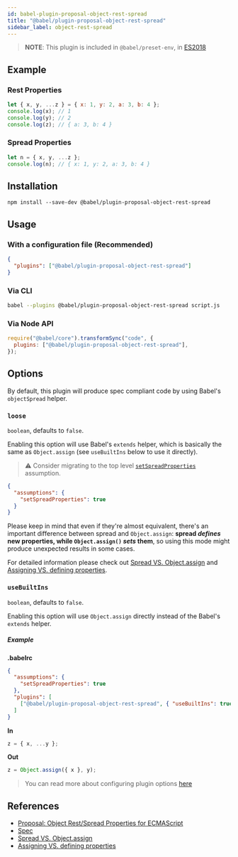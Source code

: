 ```yaml
---
id: babel-plugin-proposal-object-rest-spread
title: "@babel/plugin-proposal-object-rest-spread"
sidebar_label: object-rest-spread
---
```


> **NOTE**: This plugin is included in `@babel/preset-env`, in [ES2018](https://github.com/tc39/proposals/blob/master/finished-proposals.md)

## Example

### Rest Properties

```js title="JavaScript"
let { x, y, ...z } = { x: 1, y: 2, a: 3, b: 4 };
console.log(x); // 1
console.log(y); // 2
console.log(z); // { a: 3, b: 4 }
```

### Spread Properties

```js title="JavaScript"
let n = { x, y, ...z };
console.log(n); // { x: 1, y: 2, a: 3, b: 4 }
```

## Installation

```shell npm2yarn
npm install --save-dev @babel/plugin-proposal-object-rest-spread
```

## Usage

### With a configuration file (Recommended)

```json title="babel.config.json"
{
  "plugins": ["@babel/plugin-proposal-object-rest-spread"]
}
```

### Via CLI

```sh title="Shell"
babel --plugins @babel/plugin-proposal-object-rest-spread script.js
```

### Via Node API

```js title="JavaScript"
require("@babel/core").transformSync("code", {
  plugins: ["@babel/plugin-proposal-object-rest-spread"],
});
```

## Options

By default, this plugin will produce spec compliant code by using Babel's `objectSpread` helper.

### `loose`

`boolean`, defaults to `false`.

Enabling this option will use Babel's `extends` helper, which is basically the same as `Object.assign` (see `useBuiltIns` below to use it directly).

> ⚠️ Consider migrating to the top level [`setSpreadProperties`](assumptions.md#setspreadproperties) assumption.

```json title="babel.config.json"
{
  "assumptions": {
    "setSpreadProperties": true
  }
}
```

Please keep in mind that even if they're almost equivalent, there's an important difference between spread and `Object.assign`: **spread _defines_ new properties, while `Object.assign()` _sets_ them**, so using this mode might produce unexpected results in some cases.

For detailed information please check out [Spread VS. Object.assign](http://2ality.com/2016/10/rest-spread-properties.html#spreading-objects-versus-objectassign) and [Assigning VS. defining properties](http://exploringjs.com/es6/ch_oop-besides-classes.html#sec_assigning-vs-defining-properties).

### `useBuiltIns`

`boolean`, defaults to `false`.

Enabling this option will use `Object.assign` directly instead of the Babel's `extends` helper.

##### Example

**.babelrc**

```json title="JSON"
{
  "assumptions": {
    "setSpreadProperties": true
  },
  "plugins": [
    ["@babel/plugin-proposal-object-rest-spread", { "useBuiltIns": true }]
  ]
}
```

**In**

```js title="JavaScript"
z = { x, ...y };
```

**Out**

```js title="JavaScript"
z = Object.assign({ x }, y);
```

> You can read more about configuring plugin options [here](https://babeljs.io/docs/en/plugins#plugin-options)

## References

- [Proposal: Object Rest/Spread Properties for ECMAScript](https://github.com/tc39/proposal-object-rest-spread)
- [Spec](https://tc39.github.io/proposal-object-rest-spread/)
- [Spread VS. Object.assign](http://2ality.com/2016/10/rest-spread-properties.html#spreading-objects-versus-objectassign)
- [Assigning VS. defining properties](http://exploringjs.com/es6/ch_oop-besides-classes.html#sec_assigning-vs-defining-properties)
